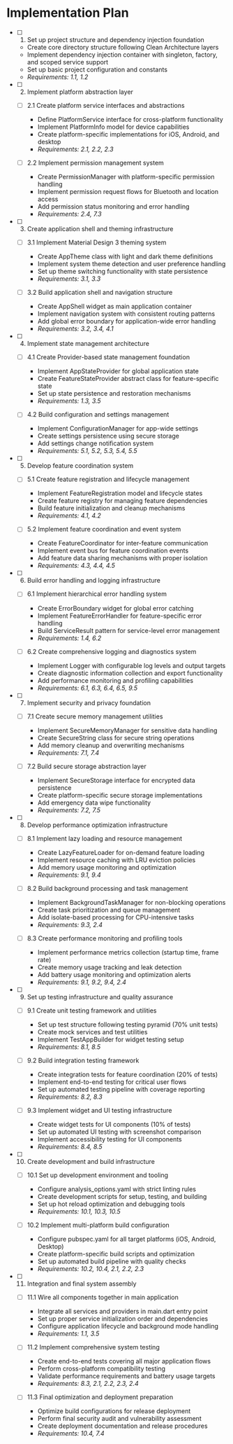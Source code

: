 # Implementation Plan

- [ ] 1. Set up project structure and dependency injection foundation
  - Create core directory structure following Clean Architecture layers
  - Implement dependency injection container with singleton, factory, and scoped service support
  - Set up basic project configuration and constants
  - _Requirements: 1.1, 1.2_

- [ ] 2. Implement platform abstraction layer
  - [ ] 2.1 Create platform service interfaces and abstractions
    - Define PlatformService interface for cross-platform functionality
    - Implement PlatformInfo model for device capabilities
    - Create platform-specific implementations for iOS, Android, and desktop
    - _Requirements: 2.1, 2.2, 2.3_

  - [ ] 2.2 Implement permission management system
    - Create PermissionManager with platform-specific permission handling
    - Implement permission request flows for Bluetooth and location access
    - Add permission status monitoring and error handling
    - _Requirements: 2.4, 7.3_

- [ ] 3. Create application shell and theming infrastructure
  - [ ] 3.1 Implement Material Design 3 theming system
    - Create AppTheme class with light and dark theme definitions
    - Implement system theme detection and user preference handling
    - Set up theme switching functionality with state persistence
    - _Requirements: 3.1, 3.3_

  - [ ] 3.2 Build application shell and navigation structure
    - Create AppShell widget as main application container
    - Implement navigation system with consistent routing patterns
    - Add global error boundary for application-wide error handling
    - _Requirements: 3.2, 3.4, 4.1_

- [ ] 4. Implement state management architecture
  - [ ] 4.1 Create Provider-based state management foundation
    - Implement AppStateProvider for global application state
    - Create FeatureStateProvider abstract class for feature-specific state
    - Set up state persistence and restoration mechanisms
    - _Requirements: 1.3, 3.5_

  - [ ] 4.2 Build configuration and settings management
    - Implement ConfigurationManager for app-wide settings
    - Create settings persistence using secure storage
    - Add settings change notification system
    - _Requirements: 5.1, 5.2, 5.3, 5.4, 5.5_

- [ ] 5. Develop feature coordination system
  - [ ] 5.1 Create feature registration and lifecycle management
    - Implement FeatureRegistration model and lifecycle states
    - Create feature registry for managing feature dependencies
    - Build feature initialization and cleanup mechanisms
    - _Requirements: 4.1, 4.2_

  - [ ] 5.2 Implement feature coordination and event system
    - Create FeatureCoordinator for inter-feature communication
    - Implement event bus for feature coordination events
    - Add feature data sharing mechanisms with proper isolation
    - _Requirements: 4.3, 4.4, 4.5_

- [ ] 6. Build error handling and logging infrastructure
  - [ ] 6.1 Implement hierarchical error handling system
    - Create ErrorBoundary widget for global error catching
    - Implement FeatureErrorHandler for feature-specific error handling
    - Build ServiceResult pattern for service-level error management
    - _Requirements: 1.4, 6.2_

  - [ ] 6.2 Create comprehensive logging and diagnostics system
    - Implement Logger with configurable log levels and output targets
    - Create diagnostic information collection and export functionality
    - Add performance monitoring and profiling capabilities
    - _Requirements: 6.1, 6.3, 6.4, 6.5, 9.5_

- [ ] 7. Implement security and privacy foundation
  - [ ] 7.1 Create secure memory management utilities
    - Implement SecureMemoryManager for sensitive data handling
    - Create SecureString class for secure string operations
    - Add memory cleanup and overwriting mechanisms
    - _Requirements: 7.1, 7.4_

  - [ ] 7.2 Build secure storage abstraction layer
    - Implement SecureStorage interface for encrypted data persistence
    - Create platform-specific secure storage implementations
    - Add emergency data wipe functionality
    - _Requirements: 7.2, 7.5_

- [ ] 8. Develop performance optimization infrastructure
  - [ ] 8.1 Implement lazy loading and resource management
    - Create LazyFeatureLoader for on-demand feature loading
    - Implement resource caching with LRU eviction policies
    - Add memory usage monitoring and optimization
    - _Requirements: 9.1, 9.4_

  - [ ] 8.2 Build background processing and task management
    - Implement BackgroundTaskManager for non-blocking operations
    - Create task prioritization and queue management
    - Add isolate-based processing for CPU-intensive tasks
    - _Requirements: 9.3, 2.4_

  - [ ] 8.3 Create performance monitoring and profiling tools
    - Implement performance metrics collection (startup time, frame rate)
    - Create memory usage tracking and leak detection
    - Add battery usage monitoring and optimization alerts
    - _Requirements: 9.1, 9.2, 9.4, 2.4_

- [ ] 9. Set up testing infrastructure and quality assurance
  - [ ] 9.1 Create unit testing framework and utilities
    - Set up test structure following testing pyramid (70% unit tests)
    - Create mock services and test utilities
    - Implement TestAppBuilder for widget testing setup
    - _Requirements: 8.1, 8.5_

  - [ ] 9.2 Build integration testing framework
    - Create integration tests for feature coordination (20% of tests)
    - Implement end-to-end testing for critical user flows
    - Set up automated testing pipeline with coverage reporting
    - _Requirements: 8.2, 8.3_

  - [ ] 9.3 Implement widget and UI testing infrastructure
    - Create widget tests for UI components (10% of tests)
    - Set up automated UI testing with screenshot comparison
    - Implement accessibility testing for UI components
    - _Requirements: 8.4, 8.5_

- [ ] 10. Create development and build infrastructure
  - [ ] 10.1 Set up development environment and tooling
    - Configure analysis_options.yaml with strict linting rules
    - Create development scripts for setup, testing, and building
    - Set up hot reload optimization and debugging tools
    - _Requirements: 10.1, 10.3, 10.5_

  - [ ] 10.2 Implement multi-platform build configuration
    - Configure pubspec.yaml for all target platforms (iOS, Android, Desktop)
    - Create platform-specific build scripts and optimization
    - Set up automated build pipeline with quality checks
    - _Requirements: 10.2, 10.4, 2.1, 2.2, 2.3_

- [ ] 11. Integration and final system assembly
  - [ ] 11.1 Wire all components together in main application
    - Integrate all services and providers in main.dart entry point
    - Set up proper service initialization order and dependencies
    - Configure application lifecycle and background mode handling
    - _Requirements: 1.1, 3.5_

  - [ ] 11.2 Implement comprehensive system testing
    - Create end-to-end tests covering all major application flows
    - Perform cross-platform compatibility testing
    - Validate performance requirements and battery usage targets
    - _Requirements: 8.3, 2.1, 2.2, 2.3, 2.4_

  - [ ] 11.3 Final optimization and deployment preparation
    - Optimize build configurations for release deployment
    - Perform final security audit and vulnerability assessment
    - Create deployment documentation and release procedures
    - _Requirements: 10.4, 7.4_